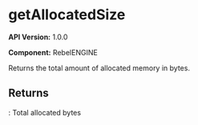 # getAllocatedSize

**API Version:** 1.0.0

**Component:** RebelENGINE

Returns the total amount of allocated memory in bytes.

## Returns

: Total allocated bytes

